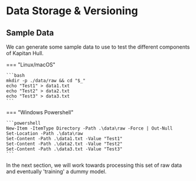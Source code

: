 # Data Storage & Versioning

## Sample Data

We can generate some sample data to use to test the different 
components of Kapitan Hull.

=== "Linux/macOS"

    ```bash
    mkdir -p ./data/raw && cd "$_"
    echo "Test1" > data1.txt
    echo "Test2" > data2.txt
    echo "Test3" > data3.txt
    ```

=== "Windows Powershell"

    ```powershell
    New-Item -ItemType Directory -Path .\data\raw -Force | Out-Null
    Set-Location -Path .\data\raw
    Set-Content -Path .\data1.txt -Value "Test1"
    Set-Content -Path .\data2.txt -Value "Test2"
    Set-Content -Path .\data3.txt -Value "Test3"
    ```

In the next section, we will work towards processing this set of raw
data and eventually 'training' a dummy model.
